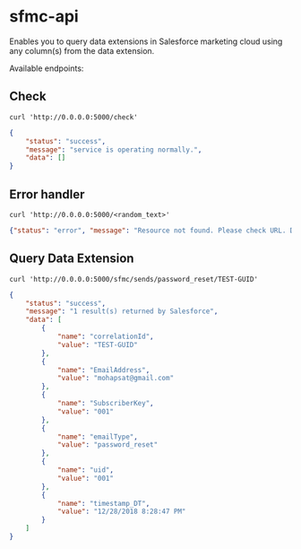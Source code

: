 # sfmc-api
Enables you to query data extensions in Salesforce marketing cloud using any column(s) from the data extension.

Available endpoints:

## Check
`curl 'http://0.0.0.0:5000/check'`

```json
{
    "status": "success",
    "message": "service is operating normally.",
    "data": []
}
```
## Error handler

`curl 'http://0.0.0.0:5000/<random_text>'
`

```json
{"status": "error", "message": "Resource not found. Please check URL. Did you mean "/sfmc/sends/<emailType>/<correlationId> ?", "data": []}
```

## Query Data Extension

`curl 'http://0.0.0.0:5000/sfmc/sends/password_reset/TEST-GUID'`

```json
{
    "status": "success",
    "message": "1 result(s) returned by Salesforce",
    "data": [
        {
            "name": "correlationId",
            "value": "TEST-GUID"
        },
        {
            "name": "EmailAddress",
            "value": "mohapsat@gmail.com"
        },
        {
            "name": "SubscriberKey",
            "value": "001"
        },
        {
            "name": "emailType",
            "value": "password_reset"
        },
        {
            "name": "uid",
            "value": "001"
        },
        {
            "name": "timestamp_DT",
            "value": "12/28/2018 8:28:47 PM"
        }
    ]
}
```